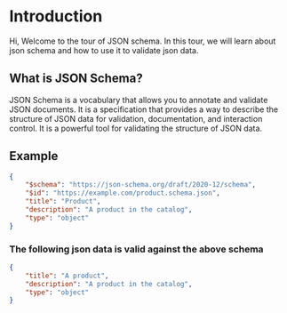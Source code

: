 # Introduction

Hi, Welcome to the tour of JSON schema. In this tour, we will learn about json schema and how to use it to validate json data.

## What is JSON Schema?

JSON Schema is a vocabulary that allows you to annotate and validate JSON documents. It is a specification that provides a way to describe the structure of JSON data for validation, documentation, and interaction control. It is a powerful tool for validating the structure of JSON data.

## Example

```json
{
    "$schema": "https://json-schema.org/draft/2020-12/schema",
    "$id": "https://example.com/product.schema.json",
    "title": "Product",
    "description": "A product in the catalog",
    "type": "object"
}
```

### The following json data is valid against the above schema

```json
{
    "title": "A product",
    "description": "A product in the catalog",
    "type": "object"
}
```
